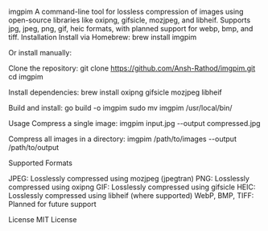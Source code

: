 imgpim
A command-line tool for lossless compression of images using open-source libraries like oxipng, gifsicle, mozjpeg, and libheif. Supports jpg, jpeg, png, gif, heic formats, with planned support for webp, bmp, and tiff.
Installation
Install via Homebrew:
brew install imgpim

Or install manually:

Clone the repository:
git clone https://github.com/Ansh-Rathod/imgpim.git
cd imgpim

Install dependencies:
brew install oxipng gifsicle mozjpeg libheif

Build and install:
go build -o imgpim
sudo mv imgpim /usr/local/bin/

Usage
Compress a single image:
imgpim input.jpg --output compressed.jpg

Compress all images in a directory:
imgpim /path/to/images --output /path/to/output

Supported Formats

JPEG: Losslessly compressed using mozjpeg (jpegtran)
PNG: Losslessly compressed using oxipng
GIF: Losslessly compressed using gifsicle
HEIC: Losslessly compressed using libheif (where supported)
WebP, BMP, TIFF: Planned for future support

License
MIT License
